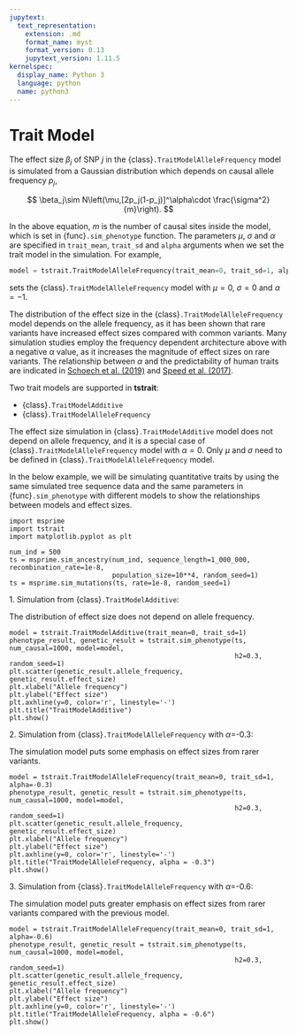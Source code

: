 ```yaml
---
jupytext:
  text_representation:
    extension: .md
    format_name: myst
    format_version: 0.13
    jupytext_version: 1.11.5
kernelspec:
  display_name: Python 3
  language: python
  name: python3
---
```


# Trait Model

The effect size $\beta_j$ of SNP $j$ in the {class}`.TraitModelAlleleFrequency` model is simulated from a Gaussian distribution which depends on causal allele frequency $p_j$,

$$
    \beta_j\sim N\left(\mu,[2p_j(1-p_j)]^\alpha\cdot \frac{\sigma^2}{m}\right).
$$

In the above equation, $m$ is the number of causal sites inside the model, which is set in {func}`.sim_phenotype` function. The parameters $\mu$, $\sigma$ and $\alpha$ are specified in `trait_mean`, `trait_sd` and `alpha` arguments when we set the trait model in the simulation. For example,

```Python
model = tstrait.TraitModelAlleleFrequency(trait_mean=0, trait_sd=1, alpha=-1)
```

sets the {class}`.TraitModelAlleleFrequency` model with $\mu=0$, $\sigma=0$ and $\alpha=-1$.

The distribution of the effect size in the {class}`.TraitModelAlleleFrequency` model depends on the allele frequency, as it has been shown that rare variants have increased effect sizes compared with common variants. Many simulation studies employ the frequency dependent architecture above with a negative $\alpha$ value, as it increases the magnitude of effect sizes on rare variants. The relationship between $\alpha$ and the predictability of human traits are indicated in [Schoech et al. (2019)](https://doi.org/10.1038/s41467-019-08424-6) and [Speed et al. (2017)](https://doi.org/10.1038/ng.3865).

Two trait models are supported in **tstrait**:

- {class}`.TraitModelAdditive`
- {class}`.TraitModelAlleleFrequency`


The effect size simulation in {class}`.TraitModelAdditive` model does not depend on allele frequency, and it is a special case of {class}`.TraitModelAlleleFrequency` model with $\alpha = 0$. Only $\mu$ and $\sigma$ need to be defined in {class}`.TraitModelAlleleFrequency` model.

In the below example, we will be simulating quantitative traits by using the same simulated tree sequence data and the same parameters in {func}`.sim_phenotype` with different models to show the relationships between models and effect sizes.

```{code-cell} ipython3
import msprime
import tstrait
import matplotlib.pyplot as plt

num_ind = 500
ts = msprime.sim_ancestry(num_ind, sequence_length=1_000_000, recombination_rate=1e-8,
                          population_size=10**4, random_seed=1)
ts = msprime.sim_mutations(ts, rate=1e-8, random_seed=1)
```

1\. Simulation from {class}`.TraitModelAdditive`:

The distribution of effect size does not depend on allele frequency.

```{code-cell} ipython3
model = tstrait.TraitModelAdditive(trait_mean=0, trait_sd=1)
phenotype_result, genetic_result = tstrait.sim_phenotype(ts, num_causal=1000, model=model,
                                                         h2=0.3, random_seed=1)
plt.scatter(genetic_result.allele_frequency, genetic_result.effect_size)
plt.xlabel("Allele frequency")
plt.ylabel("Effect size")
plt.axhline(y=0, color='r', linestyle='-')
plt.title("TraitModelAdditive")
plt.show()
```

2\. Simulation from {class}`.TraitModelAlleleFrequency` with $\alpha$=-0.3:

The simulation model puts some emphasis on effect sizes from rarer variants.

```{code-cell} ipython3
model = tstrait.TraitModelAlleleFrequency(trait_mean=0, trait_sd=1, alpha=-0.3)
phenotype_result, genetic_result = tstrait.sim_phenotype(ts, num_causal=1000, model=model,
                                                         h2=0.3, random_seed=1)
plt.scatter(genetic_result.allele_frequency, genetic_result.effect_size)
plt.xlabel("Allele frequency")
plt.ylabel("Effect size")
plt.axhline(y=0, color='r', linestyle='-')
plt.title("TraitModelAlleleFrequency, alpha = -0.3")
plt.show()
```

3\. Simulation from {class}`.TraitModelAlleleFrequency` with $\alpha$=-0.6:

The simulation model puts greater emphasis on effect sizes from rarer variants compared with the previous model.

```{code-cell} ipython3
model = tstrait.TraitModelAlleleFrequency(trait_mean=0, trait_sd=1, alpha=-0.6)
phenotype_result, genetic_result = tstrait.sim_phenotype(ts, num_causal=1000, model=model,
                                                         h2=0.3, random_seed=1)
plt.scatter(genetic_result.allele_frequency, genetic_result.effect_size)
plt.xlabel("Allele frequency")
plt.ylabel("Effect size")
plt.axhline(y=0, color='r', linestyle='-')
plt.title("TraitModelAlleleFrequency, alpha = -0.6")
plt.show()
```